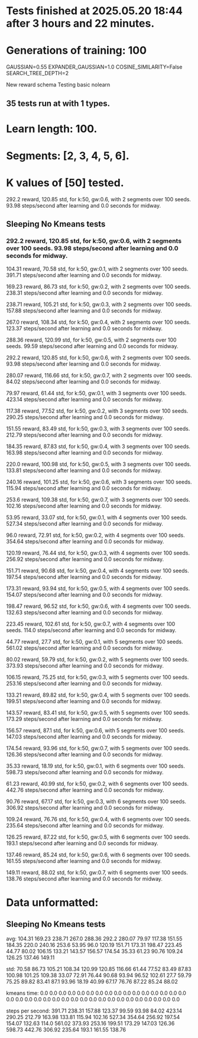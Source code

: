 # Tests finished at 2025.05.20 18:44 after 3 hours and 22 minutes.
# Generations of training: 100
GAUSSIAN=0.55
EXPANDER_GAUSSIAN=1.0
COSINE_SIMILARITY=False
SEARCH_TREE_DEPTH=2

New reward schema
Testing basic nolearn
## 35 tests run at with 1 types.
# Learn length: 100.
# Segments: [2, 3, 4, 5, 6].
# K values of [50] tested.

292.2 reward, 120.85 std, for k:50, gw:0.6, with 2 segments over 100 seeds.  93.98 steps/second after learning and 0.0 seconds for midway.


## Sleeping No Kmeans tests
### 292.2 reward, 120.85 std, for k:50, gw:0.6, with 2 segments over 100 seeds.  93.98 steps/second after learning and 0.0 seconds for midway.

104.31 reward, 70.58 std, for k:50, gw:0.1, with 2 segments over 100 seeds.  391.71 steps/second after learning and 0.0 seconds for midway.

169.23 reward, 86.73 std, for k:50, gw:0.2, with 2 segments over 100 seeds.  238.31 steps/second after learning and 0.0 seconds for midway.

238.71 reward, 105.21 std, for k:50, gw:0.3, with 2 segments over 100 seeds.  157.88 steps/second after learning and 0.0 seconds for midway.

267.0 reward, 108.34 std, for k:50, gw:0.4, with 2 segments over 100 seeds.  123.37 steps/second after learning and 0.0 seconds for midway.

288.36 reward, 120.99 std, for k:50, gw:0.5, with 2 segments over 100 seeds.  99.59 steps/second after learning and 0.0 seconds for midway.

292.2 reward, 120.85 std, for k:50, gw:0.6, with 2 segments over 100 seeds.  93.98 steps/second after learning and 0.0 seconds for midway.

280.07 reward, 116.66 std, for k:50, gw:0.7, with 2 segments over 100 seeds.  84.02 steps/second after learning and 0.0 seconds for midway.

79.97 reward, 61.44 std, for k:50, gw:0.1, with 3 segments over 100 seeds.  423.14 steps/second after learning and 0.0 seconds for midway.

117.38 reward, 77.52 std, for k:50, gw:0.2, with 3 segments over 100 seeds.  290.25 steps/second after learning and 0.0 seconds for midway.

151.55 reward, 83.49 std, for k:50, gw:0.3, with 3 segments over 100 seeds.  212.79 steps/second after learning and 0.0 seconds for midway.

184.35 reward, 87.83 std, for k:50, gw:0.4, with 3 segments over 100 seeds.  163.98 steps/second after learning and 0.0 seconds for midway.

220.0 reward, 100.98 std, for k:50, gw:0.5, with 3 segments over 100 seeds.  133.81 steps/second after learning and 0.0 seconds for midway.

240.16 reward, 101.25 std, for k:50, gw:0.6, with 3 segments over 100 seeds.  115.94 steps/second after learning and 0.0 seconds for midway.

253.6 reward, 109.38 std, for k:50, gw:0.7, with 3 segments over 100 seeds.  102.16 steps/second after learning and 0.0 seconds for midway.

53.95 reward, 33.07 std, for k:50, gw:0.1, with 4 segments over 100 seeds.  527.34 steps/second after learning and 0.0 seconds for midway.

96.0 reward, 72.91 std, for k:50, gw:0.2, with 4 segments over 100 seeds.  354.64 steps/second after learning and 0.0 seconds for midway.

120.19 reward, 76.44 std, for k:50, gw:0.3, with 4 segments over 100 seeds.  256.92 steps/second after learning and 0.0 seconds for midway.

151.71 reward, 90.68 std, for k:50, gw:0.4, with 4 segments over 100 seeds.  197.54 steps/second after learning and 0.0 seconds for midway.

173.31 reward, 93.94 std, for k:50, gw:0.5, with 4 segments over 100 seeds.  154.07 steps/second after learning and 0.0 seconds for midway.

198.47 reward, 96.52 std, for k:50, gw:0.6, with 4 segments over 100 seeds.  132.63 steps/second after learning and 0.0 seconds for midway.

223.45 reward, 102.61 std, for k:50, gw:0.7, with 4 segments over 100 seeds.  114.0 steps/second after learning and 0.0 seconds for midway.

44.77 reward, 27.7 std, for k:50, gw:0.1, with 5 segments over 100 seeds.  561.02 steps/second after learning and 0.0 seconds for midway.

80.02 reward, 59.79 std, for k:50, gw:0.2, with 5 segments over 100 seeds.  373.93 steps/second after learning and 0.0 seconds for midway.

106.15 reward, 75.25 std, for k:50, gw:0.3, with 5 segments over 100 seeds.  253.16 steps/second after learning and 0.0 seconds for midway.

133.21 reward, 89.82 std, for k:50, gw:0.4, with 5 segments over 100 seeds.  199.51 steps/second after learning and 0.0 seconds for midway.

143.57 reward, 83.41 std, for k:50, gw:0.5, with 5 segments over 100 seeds.  173.29 steps/second after learning and 0.0 seconds for midway.

156.57 reward, 87.1 std, for k:50, gw:0.6, with 5 segments over 100 seeds.  147.03 steps/second after learning and 0.0 seconds for midway.

174.54 reward, 93.96 std, for k:50, gw:0.7, with 5 segments over 100 seeds.  126.36 steps/second after learning and 0.0 seconds for midway.

35.33 reward, 18.19 std, for k:50, gw:0.1, with 6 segments over 100 seeds.  598.73 steps/second after learning and 0.0 seconds for midway.

61.23 reward, 40.99 std, for k:50, gw:0.2, with 6 segments over 100 seeds.  442.76 steps/second after learning and 0.0 seconds for midway.

90.76 reward, 67.17 std, for k:50, gw:0.3, with 6 segments over 100 seeds.  306.92 steps/second after learning and 0.0 seconds for midway.

109.24 reward, 76.76 std, for k:50, gw:0.4, with 6 segments over 100 seeds.  235.64 steps/second after learning and 0.0 seconds for midway.

126.25 reward, 87.22 std, for k:50, gw:0.5, with 6 segments over 100 seeds.  193.1 steps/second after learning and 0.0 seconds for midway.

137.46 reward, 85.24 std, for k:50, gw:0.6, with 6 segments over 100 seeds.  161.55 steps/second after learning and 0.0 seconds for midway.

149.11 reward, 88.02 std, for k:50, gw:0.7, with 6 segments over 100 seeds.  138.76 steps/second after learning and 0.0 seconds for midway.


# Data unformatted:



## Sleeping No Kmeans tests
avg:
104.31
169.23
238.71
267.0
288.36
292.2
280.07
79.97
117.38
151.55
184.35
220.0
240.16
253.6
53.95
96.0
120.19
151.71
173.31
198.47
223.45
44.77
80.02
106.15
133.21
143.57
156.57
174.54
35.33
61.23
90.76
109.24
126.25
137.46
149.11

std:
70.58
86.73
105.21
108.34
120.99
120.85
116.66
61.44
77.52
83.49
87.83
100.98
101.25
109.38
33.07
72.91
76.44
90.68
93.94
96.52
102.61
27.7
59.79
75.25
89.82
83.41
87.1
93.96
18.19
40.99
67.17
76.76
87.22
85.24
88.02

kmeans time:
0.0
0.0
0.0
0.0
0.0
0.0
0.0
0.0
0.0
0.0
0.0
0.0
0.0
0.0
0.0
0.0
0.0
0.0
0.0
0.0
0.0
0.0
0.0
0.0
0.0
0.0
0.0
0.0
0.0
0.0
0.0
0.0
0.0
0.0
0.0

steps per second:
391.71
238.31
157.88
123.37
99.59
93.98
84.02
423.14
290.25
212.79
163.98
133.81
115.94
102.16
527.34
354.64
256.92
197.54
154.07
132.63
114.0
561.02
373.93
253.16
199.51
173.29
147.03
126.36
598.73
442.76
306.92
235.64
193.1
161.55
138.76

